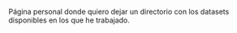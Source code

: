 Página personal donde quiero dejar un directorio con los datasets disponibles en los que he trabajado. 
